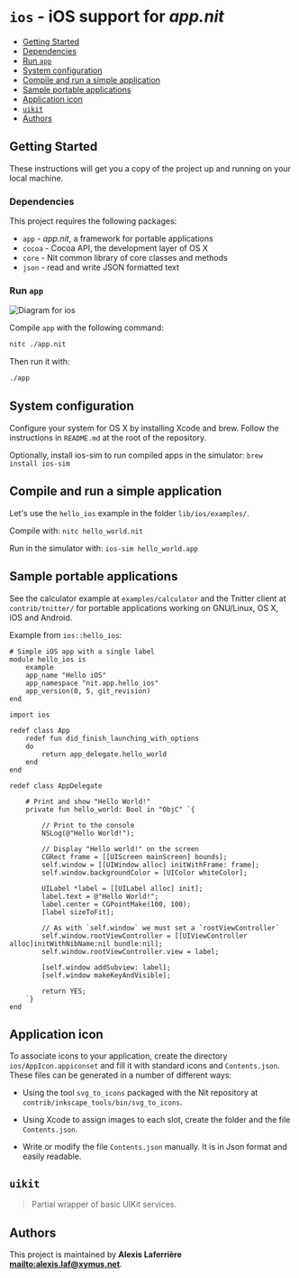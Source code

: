 # `ios` - iOS support for _app.nit_

* [Getting Started](#Getting-Started)
* [Dependencies](#Dependencies)
* [Run `app`](#Run-`app`)
* [System configuration](#System-configuration)
* [Compile and run a simple application](#Compile-and-run-a-simple-application)
* [Sample portable applications](#Sample-portable-applications)
* [Application icon](#Application-icon)
* [`uikit`](#`uikit`)
* [Authors](#Authors)

## Getting Started

These instructions will get you a copy of the project up and running on your local machine.

### Dependencies

This project requires the following packages:

* `app` - _app.nit_, a framework for portable applications
* `cocoa` - Cocoa API, the development layer of OS X
* `core` - Nit common library of core classes and methods
* `json` - read and write JSON formatted text

### Run `app`

![Diagram for `ios`](uml-ios-2.svg)

Compile `app` with the following command:

~~~bash
nitc ./app.nit
~~~

Then run it with:

~~~bash
./app
~~~

## System configuration

Configure your system for OS X by installing Xcode and brew.
Follow the instructions in `README.md` at the root of the repository.

Optionally, install ios-sim to run compiled apps in the simulator: `brew install ios-sim`

## Compile and run a simple application

Let's use the `hello_ios` example in the folder `lib/ios/examples/`.

Compile with: `nitc hello_world.nit`

Run in the simulator with: `ios-sim hello_world.app`

## Sample portable applications

See the calculator example at `examples/calculator` and the Tnitter client at `contrib/tnitter/`
for portable applications working on GNU/Linux, OS X, iOS and Android.

Example from `ios::hello_ios`:

~~~
# Simple iOS app with a single label
module hello_ios is
	example
	app_name "Hello iOS"
	app_namespace "nit.app.hello_ios"
	app_version(0, 5, git_revision)
end

import ios

redef class App
	redef fun did_finish_launching_with_options
	do
		return app_delegate.hello_world
	end
end

redef class AppDelegate

	# Print and show "Hello World!"
	private fun hello_world: Bool in "ObjC" `{

		// Print to the console
		NSLog(@"Hello World!");

		// Display "Hello world!" on the screen
		CGRect frame = [[UIScreen mainScreen] bounds];
		self.window = [[UIWindow alloc] initWithFrame: frame];
		self.window.backgroundColor = [UIColor whiteColor];

		UILabel *label = [[UILabel alloc] init];
		label.text = @"Hello World!";
		label.center = CGPointMake(100, 100);
		[label sizeToFit];

		// As with `self.window` we must set a `rootViewController`
		self.window.rootViewController = [[UIViewController alloc]initWithNibName:nil bundle:nil];
		self.window.rootViewController.view = label;

		[self.window addSubview: label];
		[self.window makeKeyAndVisible];

		return YES;
	`}
end
~~~

## Application icon

To associate icons to your application, create the directory `ios/AppIcon.appiconset` and fill it with standard icons and `Contents.json`.
These files can be generated in a number of different ways:

* Using the tool `svg_to_icons` packaged with the Nit repository at `contrib/inkscape_tools/bin/svg_to_icons`.

* Using Xcode to assign images to each slot, create the folder and the file `Contents.json`.

* Write or modify the file `Contents.json` manually.
  It is in Json format and easily readable.

## `uikit`

> Partial wrapper of basic UIKit services.

## Authors

This project is maintained by **Alexis Laferrière <mailto:alexis.laf@xymus.net>**.

